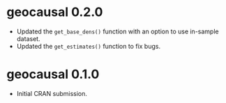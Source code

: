 # geocausal 0.2.0

* Updated the `get_base_dens()` function with an option to use in-sample dataset.
* Updated the `get_estimates()` function to fix bugs.

# geocausal 0.1.0

* Initial CRAN submission.
